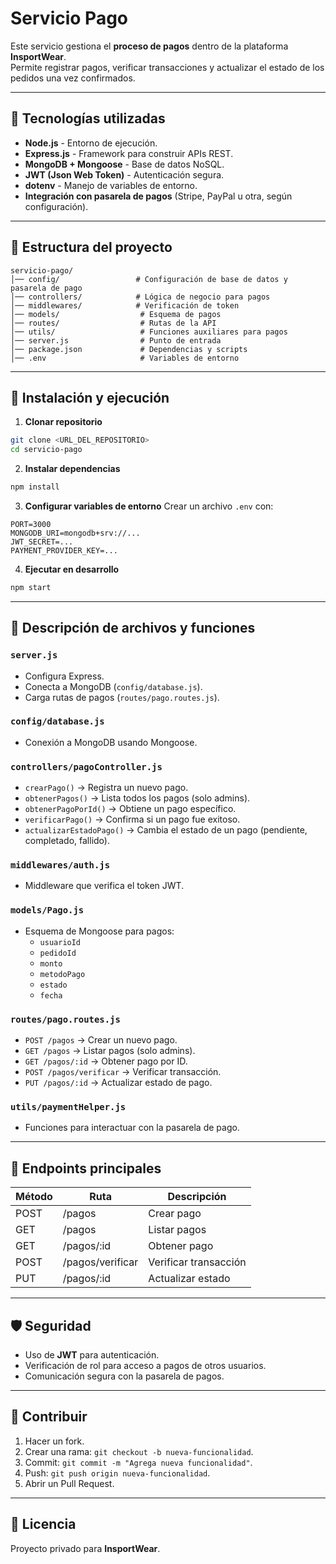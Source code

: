 # Servicio Pago

Este servicio gestiona el **proceso de pagos** dentro de la plataforma **InsportWear**.  
Permite registrar pagos, verificar transacciones y actualizar el estado de los pedidos una vez confirmados.

---

## 📌 Tecnologías utilizadas

- **Node.js** - Entorno de ejecución.
- **Express.js** - Framework para construir APIs REST.
- **MongoDB + Mongoose** - Base de datos NoSQL.
- **JWT (Json Web Token)** - Autenticación segura.
- **dotenv** - Manejo de variables de entorno.
- **Integración con pasarela de pagos** (Stripe, PayPal u otra, según configuración).

---

## 📂 Estructura del proyecto

```
servicio-pago/
│── config/                 # Configuración de base de datos y pasarela de pago
│── controllers/            # Lógica de negocio para pagos
│── middlewares/            # Verificación de token
│── models/                  # Esquema de pagos
│── routes/                  # Rutas de la API
│── utils/                   # Funciones auxiliares para pagos
│── server.js                # Punto de entrada
│── package.json             # Dependencias y scripts
│── .env                     # Variables de entorno
```

---

## 🚀 Instalación y ejecución

1. **Clonar repositorio**
```bash
git clone <URL_DEL_REPOSITORIO>
cd servicio-pago
```

2. **Instalar dependencias**
```bash
npm install
```

3. **Configurar variables de entorno**
Crear un archivo `.env` con:
```
PORT=3000
MONGODB_URI=mongodb+srv://...
JWT_SECRET=...
PAYMENT_PROVIDER_KEY=...
```

4. **Ejecutar en desarrollo**
```bash
npm start
```

---

## 📜 Descripción de archivos y funciones

### `server.js`
- Configura Express.
- Conecta a MongoDB (`config/database.js`).
- Carga rutas de pagos (`routes/pago.routes.js`).

### `config/database.js`
- Conexión a MongoDB usando Mongoose.

### `controllers/pagoController.js`
- `crearPago()` → Registra un nuevo pago.
- `obtenerPagos()` → Lista todos los pagos (solo admins).
- `obtenerPagoPorId()` → Obtiene un pago específico.
- `verificarPago()` → Confirma si un pago fue exitoso.
- `actualizarEstadoPago()` → Cambia el estado de un pago (pendiente, completado, fallido).

### `middlewares/auth.js`
- Middleware que verifica el token JWT.

### `models/Pago.js`
- Esquema de Mongoose para pagos:
  - `usuarioId`
  - `pedidoId`
  - `monto`
  - `metodoPago`
  - `estado`
  - `fecha`

### `routes/pago.routes.js`
- `POST /pagos` → Crear un nuevo pago.
- `GET /pagos` → Listar pagos (solo admins).
- `GET /pagos/:id` → Obtener pago por ID.
- `POST /pagos/verificar` → Verificar transacción.
- `PUT /pagos/:id` → Actualizar estado de pago.

### `utils/paymentHelper.js`
- Funciones para interactuar con la pasarela de pago.

---

## 📡 Endpoints principales

| Método | Ruta | Descripción |
|--------|------|-------------|
| POST   | /pagos | Crear pago |
| GET    | /pagos | Listar pagos |
| GET    | /pagos/:id | Obtener pago |
| POST   | /pagos/verificar | Verificar transacción |
| PUT    | /pagos/:id | Actualizar estado |

---

## 🛡 Seguridad
- Uso de **JWT** para autenticación.
- Verificación de rol para acceso a pagos de otros usuarios.
- Comunicación segura con la pasarela de pagos.

---

## 🤝 Contribuir
1. Hacer un fork.
2. Crear una rama: `git checkout -b nueva-funcionalidad`.
3. Commit: `git commit -m "Agrega nueva funcionalidad"`.
4. Push: `git push origin nueva-funcionalidad`.
5. Abrir un Pull Request.

---

## 📄 Licencia
Proyecto privado para **InsportWear**.
